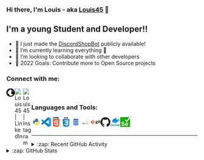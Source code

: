 ### Hi there, I'm Louis - aka [Louis45][website] 👋 

## I'm a young Student and Developer!!

- 🔭 I just made the [DiscordShopBot](https://github.com/Luois45/DiscordShopBot) publicly available!
- 🌱 I’m currently learning everything 🤣
- 👯 I’m looking to collaborate with other developers
- 🥅 2022 Goals: Contribute more to Open Source projects

### Connect with me:

[<img align="left" alt="linktree.louis45.de" width="22px" src="https://raw.githubusercontent.com/iconic/open-iconic/master/svg/globe.svg" />][website]
[<img align="left" alt="Louis45 | LinkedIn" width="22px" src="https://cdn.jsdelivr.net/npm/simple-icons@v3/icons/linkedin.svg" />][linkedin]
[<img align="left" alt="Louis45 | Instagram" width="22px" src="https://cdn.jsdelivr.net/npm/simple-icons@v3/icons/instagram.svg" />][instagram]

<br />

### Languages and Tools:

[<img align="left" alt="Python" width="26px" src="https://raw.githubusercontent.com/github/explore/80688e429a7d4ef2fca1e82350fe8e3517d3494d/topics/python/python.png" />](https://github.com/topics/python)
[<img align="left" alt="Visual Studio Code" width="26px" src="https://raw.githubusercontent.com/github/explore/bbd48b997e8d0bef63f676eca4da5e1f76487b56/topics/visual-studio-code/visual-studio-code.png" />](https://github.com/topics/visual-studio-code)
[<img align="left" alt="HTML" width="26px" src="https://raw.githubusercontent.com/github/explore/80688e429a7d4ef2fca1e82350fe8e3517d3494d/topics/html/html.png" />](https://github.com/topics/html)
[<img align="left" alt="CSS" width="26px" src="https://raw.githubusercontent.com/github/explore/80688e429a7d4ef2fca1e82350fe8e3517d3494d/topics/css/css.png" />](https://github.com/topics/css)
[<img align="left" alt="SQL" width="26px" src="https://raw.githubusercontent.com/github/explore/80688e429a7d4ef2fca1e82350fe8e3517d3494d/topics/sql/sql.png" />](https://github.com/topics/sql)
[<img align="left" alt="MySQL" width="26px" src="https://raw.githubusercontent.com/github/explore/80688e429a7d4ef2fca1e82350fe8e3517d3494d/topics/mysql/mysql.png" />](https://github.com/topics/mysql)
[<img align="left" alt="Git" width="26px" src="https://raw.githubusercontent.com/github/explore/80688e429a7d4ef2fca1e82350fe8e3517d3494d/topics/git/git.png" />](https://github.com/topics/git)
[<img align="left" alt="GitHub" width="26px" src="https://raw.githubusercontent.com/github/explore/78df643247d429f6cc873026c0622819ad797942/topics/github/github.png" />](https://github.com/topics/github)
[<img align="left" alt="GitHub" width="26px" src="https://raw.githubusercontent.com/github/explore/80688e429a7d4ef2fca1e82350fe8e3517d3494d/topics/docker/docker.png" />](https://github.com/topics/docker)
[<img align="left" alt="Selenium" width="26px" src="https://raw.githubusercontent.com/github/explore/6c7084bb772f6fabaae377f5ae4a607594234ee6/topics/selenium/selenium.png" />](https://github.com/topics/selenium)

<br />
<br />

---

<details>
  <summary>:zap: Recent GitHub Activity</summary>
  
<!--START_SECTION:activity-->
1. 🎉 Merged PR [#16](https://github.com/Luois45/DiscordShopBot/pull/16) in [Luois45/DiscordShopBot](https://github.com/Luois45/DiscordShopBot)
2. 🎉 Merged PR [#15](https://github.com/Luois45/DiscordShopBot/pull/15) in [Luois45/DiscordShopBot](https://github.com/Luois45/DiscordShopBot)
3. ❗️ Closed issue [#14](https://github.com/Luois45/DiscordShopBot/issues/14) in [Luois45/DiscordShopBot](https://github.com/Luois45/DiscordShopBot)
4. ❗️ Opened issue [#14](https://github.com/Luois45/DiscordShopBot/issues/14) in [Luois45/DiscordShopBot](https://github.com/Luois45/DiscordShopBot)
5. ❗️ Closed issue [#13](https://github.com/Luois45/DiscordShopBot/issues/13) in [Luois45/DiscordShopBot](https://github.com/Luois45/DiscordShopBot)
6. ❗️ Opened issue [#13](https://github.com/Luois45/DiscordShopBot/issues/13) in [Luois45/DiscordShopBot](https://github.com/Luois45/DiscordShopBot)
7. 🎉 Merged PR [#12](https://github.com/Luois45/DiscordShopBot/pull/12) in [Luois45/DiscordShopBot](https://github.com/Luois45/DiscordShopBot)
8. 🎉 Merged PR [#11](https://github.com/Luois45/DiscordShopBot/pull/11) in [Luois45/DiscordShopBot](https://github.com/Luois45/DiscordShopBot)
9. 🎉 Merged PR [#10](https://github.com/Luois45/DiscordShopBot/pull/10) in [Luois45/DiscordShopBot](https://github.com/Luois45/DiscordShopBot)
10. ❌ Reopened PR [#10](https://github.com/Luois45/DiscordShopBot/pull/10) in [Luois45/DiscordShopBot](https://github.com/Luois45/DiscordShopBot)
<!--END_SECTION:activity-->

</details>

<details>
  <summary>:zap: GitHub Stats</summary>

  <img align="left" alt="Luois45's GitHub Stats" src="https://github-readme-stats.vercel.app/api?username=Luois45&count_private=true" />

</details>

[website]: https://linktree.louis45.de/
[instagram]: https://rebrand.ly/instagram-45
[linkedin]: https://rebrand.ly/linkedin-45

